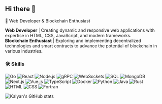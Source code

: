 ## Hi there 👋
🚀 Web Developer & Blockchain Enthusiast

**Web Developer** | Creating dynamic and responsive web applications with expertise in HTML, CSS, JavaScript, and modern frameworks.  
**Blockchain Enthusiast** | Exploring and implementing decentralized technologies and smart contracts to advance the potential of blockchain in various industries.

### 🛠️ Skills
![Go](https://img.shields.io/badge/Go-00ADD8?style=for-the-badge&logo=go&logoColor=white)
![React](https://img.shields.io/badge/React-61DAFB?style=for-the-badge&logo=react&logoColor=white)
![Node.js](https://img.shields.io/badge/Node.js-339933?style=for-the-badge&logo=node.js&logoColor=white)
![gRPC](https://img.shields.io/badge/gRPC-7F4C8B?style=for-the-badge&logo=grpc&logoColor=white)
![WebSockets](https://img.shields.io/badge/WebSockets-supported-4A90E2?style=for-the-badge&logo=websockets&logoColor=white)
![SQL](https://img.shields.io/badge/SQL-supported-003B57?style=for-the-badge&logo=postgresql&logoColor=white)
![MongoDB](https://img.shields.io/badge/MongoDB-47A248?style=for-the-badge&logo=mongodb&logoColor=white)
![Next.js](https://img.shields.io/badge/Next.js-000000?style=for-the-badge&logo=next.js&logoColor=white)
![Vue.js](https://img.shields.io/badge/Vue.js-42b883?style=for-the-badge&logo=vue.js&logoColor=white)
![TypeScript](https://img.shields.io/badge/TypeScript-3178C6?style=for-the-badge&logo=typescript&logoColor=white)
![Docker](https://img.shields.io/badge/Docker-2496ED?style=for-the-badge&logo=docker&logoColor=white)
![Python](https://img.shields.io/badge/Python-306998?style=for-the-badge&logo=python&logoColor=white)
![Java](https://img.shields.io/badge/Java-007396?style=for-the-badge&logo=java&logoColor=white)
![Rust](https://img.shields.io/badge/Rust-000000?style=for-the-badge&logo=rust&logoColor=white)
![HTML](https://img.shields.io/badge/HTML-E34F26?style=for-the-badge&logo=html5&logoColor=white)
![CSS](https://img.shields.io/badge/CSS-1572B6?style=for-the-badge&logo=css3&logoColor=white)
![Fortran](https://img.shields.io/badge/Fortran-734F96?style=for-the-badge&logo=fortran&logoColor=white)





![Kalyan's GitHub stats](https://github-readme-stats.vercel.app/api?username=kalyan3104&show_icons=true&theme=radical)
